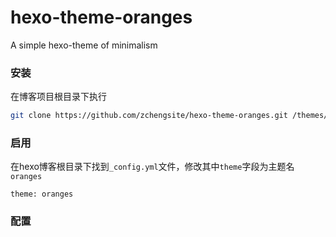# hexo-theme-oranges
A simple hexo-theme of minimalism

### 安装
在博客项目根目录下执行
```bash
git clone https://github.com/zchengsite/hexo-theme-oranges.git /themes/oranges
```
### 启用
在hexo博客根目录下找到`_config.yml`文件，修改其中`theme`字段为主题名`oranges`
```
theme: oranges
```
### 配置
